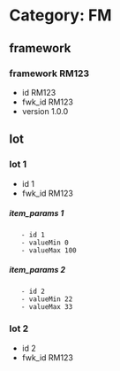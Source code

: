 # Category: FM
 ## framework
### framework RM123 
   - id RM123
   - fwk_id RM123
   - version 1.0.0
 ## lot
### lot 1 
   - id 1
   - fwk_id RM123
##### item_params 1 
       - id 1
       - valueMin 0
       - valueMax 100
##### item_params 2 
       - id 2
       - valueMin 22
       - valueMax 33
### lot 2 
   - id 2
   - fwk_id RM123
